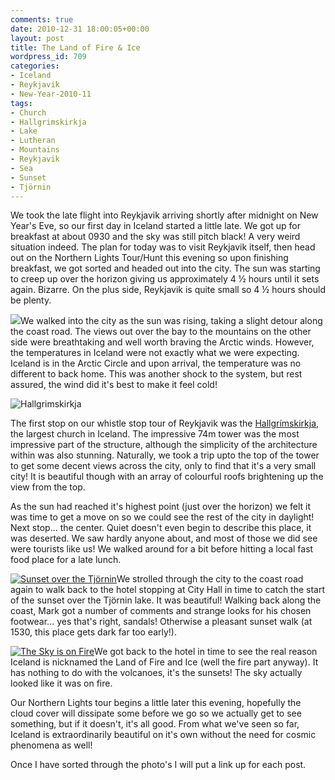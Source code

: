 ```yaml
---
comments: true
date: 2010-12-31 18:00:05+00:00
layout: post
title: The Land of Fire & Ice
wordpress_id: 709
categories:
- Iceland
- Reykjavik
- New-Year-2010-11
tags:
- Church
- Hallgrimskirkja
- Lake
- Lutheran
- Mountains
- Reykjavik
- Sea
- Sunset
- Tjörnin
---
```


We took the late flight into Reykjavik arriving shortly after midnight on New Year's Eve, so our first day in Iceland started a little late. We got up for breakfast at about 0930 and the sky was still pitch black! A very weird situation indeed. The plan for today was to visit Reykjavik itself, then head out on the Northern Lights Tour/Hunt this evening so upon finishing breakfast, we got sorted and headed out into the city. The sun was starting to creep up over the horizon giving us approximately 4 ½ hours until it sets again. Bizarre. On the plus side, Reykjavik is quite small so 4 ½ hours should be plenty.<!-- more -->

[![](/files/2011/01/across-the-bay-300x200.jpg)](http://www.flickr.com/photos/richard-perry/5327886967/in/set-72157625631292293/)We walked into the city as the sun was rising, taking a slight detour along the coast road. The views out over the bay to the mountains on the other side were breathtaking and well worth braving the Arctic winds. However, the temperatures in Iceland were not exactly what we were expecting. Iceland is in the Arctic Circle and upon arrival, the temperature was no different to back home. This was another shock to the system, but rest assured, the wind did it's best to make it feel cold!

![Hallgrimskirkja](http://travel.perry-online.me.uk/files/2011/01/Hallgrímskirkja-300x200.jpg)

The first stop on our whistle stop tour of Reykjavik was the [Hallgrímskirkja](http://translate.google.com/translate?js=n&prev=_t&hl=en&ie=UTF-8&layout=2&eotf=1&sl=auto&tl=en&u=http://hallgrimskirkja.is/&act=url), the largest church in Iceland. The impressive 74m tower was the most impressive part of the structure, although the simplicity of the architecture within was also stunning. Naturally, we took a trip upto the top of the tower to get some decent views across the city, only to find that it's a very small city! It is beautiful though with an array of colourful roofs brightening up the view from the top.

As the sun had reached it's highest point (just over the horizon) we felt it was time to get a move on so we could see the rest of the city in daylight! Next stop... the center. Quiet doesn't even begin to describe this place, it was deserted. We saw hardly anyone about, and most of those we did see were tourists like us! We walked around for a bit before hitting a local fast food place for a late lunch.

[![Sunset over the Tjörnin](http://travel.perry-online.me.uk/files/2011/01/Sunset-over-the-Tjörnin-200x300.jpg)](http://www.flickr.com/photos/richard-perry/5327885961/in/set-72157625631292293/)We strolled through the city to the coast road again to walk back to the hotel stopping at City Hall in time to catch the start of the sunset over the Tjörnin lake. It was beautiful! Walking back along the coast, Mark got a number of comments and strange looks for his chosen footwear... yes that's right, sandals! Otherwise a pleasant sunset walk (at 1530, this place gets dark far too early!).

[![The Sky is on Fire](http://travel.perry-online.me.uk/files/2011/01/The-Sky-is-on-Fire-300x200.jpg)](http://www.flickr.com/photos/richard-perry/5327887787/in/set-72157625631292293/)We got back to the hotel in time to see the real reason Iceland is nicknamed the Land of Fire and Ice (well the fire part anyway). It has nothing to do with the volcanoes, it's the sunsets! The sky actually looked like it was on fire.

Our Northern Lights tour begins a little later this evening, hopefully the cloud cover will dissipate some before we go so we actually get to see something, but if it doesn't, it's all good. From what we've seen so far, Iceland is extraordinarily beautiful on it's own without the need for cosmic phenomena as well!

Once I have sorted through the photo's I will put a link up for each post.
